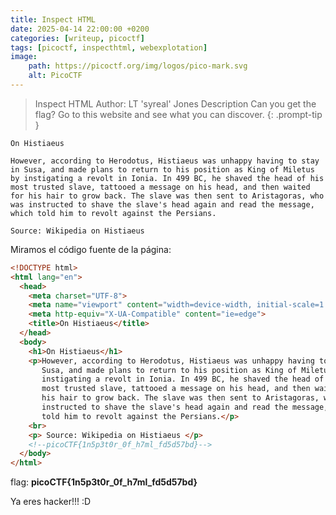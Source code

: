 ```yaml
---
title: Inspect HTML
date: 2025-04-14 22:00:00 +0200
categories: [writeup, picoctf]
tags: [picoctf, inspecthtml, webexplotation]     
image:
    path: https://picoctf.org/img/logos/pico-mark.svg
    alt: PicoCTF
---
```


>Inspect HTML
Author: LT 'syreal' Jones
Description
Can you get the flag? Go to this website and see what you can discover.
{: .prompt-tip }

```
On Histiaeus

However, according to Herodotus, Histiaeus was unhappy having to stay in Susa, and made plans to return to his position as King of Miletus by instigating a revolt in Ionia. In 499 BC, he shaved the head of his most trusted slave, tattooed a message on his head, and then waited for his hair to grow back. The slave was then sent to Aristagoras, who was instructed to shave the slave's head again and read the message, which told him to revolt against the Persians.

Source: Wikipedia on Histiaeus 
```

Miramos el código fuente de la página:
``` html
<!DOCTYPE html>
<html lang="en">
  <head>
    <meta charset="UTF-8">
    <meta name="viewport" content="width=device-width, initial-scale=1.0">
    <meta http-equiv="X-UA-Compatible" content="ie=edge">
    <title>On Histiaeus</title>
  </head>
  <body>
    <h1>On Histiaeus</h1>
    <p>However, according to Herodotus, Histiaeus was unhappy having to stay in
       Susa, and made plans to return to his position as King of Miletus by 
       instigating a revolt in Ionia. In 499 BC, he shaved the head of his 
       most trusted slave, tattooed a message on his head, and then waited for 
       his hair to grow back. The slave was then sent to Aristagoras, who was 
       instructed to shave the slave's head again and read the message, which 
       told him to revolt against the Persians.</p>
    <br>
    <p> Source: Wikipedia on Histiaeus </p>
	<!--picoCTF{1n5p3t0r_0f_h7ml_fd5d57bd}-->
  </body>
</html>
```

flag: **picoCTF{1n5p3t0r_0f_h7ml_fd5d57bd}**

Ya eres hacker!!! :D